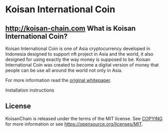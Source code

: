 Koisan International Coin
=====================================

http://koisan-chain.com
What is Koisan International Coin?
----------------

Koisan International Coin is one of Asia cryptocurrency developed in Indonesia designed to support nft project in Asia and the world, it also designed for using exactly the way money is supposed to be. Koisan International Coin was created to become a digital version of money that people can be use all around the world not only in Asia.

For more information read the
[original whitepaper](http://koisan-chain.com/).

Installation instructions 

License
-------

KoisanChain is released under the terms of the MIT license. See [COPYING](COPYING) for more
information or see https://opensource.org/licenses/MIT.